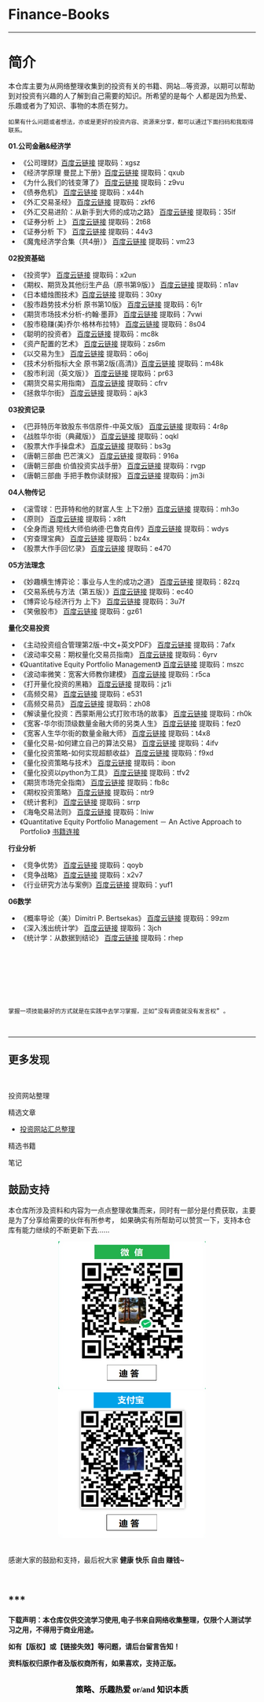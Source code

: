# Finance-Books

--- 

# 简介
    
   本仓库主要为从网络整理收集到的投资有关的书籍、网站...等资源，以期可以帮助到对投资有兴趣的人了解到自己需要的知识。所希望的是每个
人都是因为热爱、乐趣或者为了知识、事物的本质在努力。

    如果有什么问题或者想法，亦或是更好的投资内容、资源来分享，都可以通过下面扫码和我取得联系。

**01.公司金融&经济学**
* 《公司理财》[百度云链接](https://pan.baidu.com/s/16D3uxNcKE_kBsHb4NOnFbw) 提取码：xgsz
* 《经济学原理 曼昆上下册》[百度云链接](https://pan.baidu.com/s/1HsymUR__5OGw8680p_u_4A)   提取码：qxub
* 《为什么我们的钱变薄了》  [百度云链接](https://pan.baidu.com/s/1QoH9-4QmwL3NgFKLSSqBDQ)  提取码：z9vu
* 《债券危机》   [百度云链接](https://pan.baidu.com/s/192J5lD-IR3JAL4mkRnPObQ)    提取码：x44h
* 《外汇交易圣经》   [百度云链接](https://pan.baidu.com/s/1zhmCRwrObQJ1t5J0uZ7Flg)  提取码：zkf6
* 《外汇交易进阶：从新手到大师的成功之路》 [百度云链接](https://pan.baidu.com/s/1f-4cAAOj1B9cPEc5fvw-RA)  提取码：35lf
* 《证券分析 上》  [百度云链接](https://pan.baidu.com/s/1zTjw1tJxa7zlsjo07PSQeA)  提取码：2t68
* 《证券分析 下》  [百度云链接](https://pan.baidu.com/s/1UB3ddoX24ezkvFQUj_LZdA)  提取码：44v3
* 《魔鬼经济学合集（共4册）》  [百度云链接](https://pan.baidu.com/s/1mfjdjz9KxYGyrw5UkED7Sg) 提取码：vm23





**02投资基础**
* 《投资学》  [百度云链接](https://pan.baidu.com/s/18F1oUnzmA0WFOYuJR2mLEg) 提取码：x2un
* 《期权、期货及其他衍生产品（原书第9版）》  [百度云链接](https://pan.baidu.com/s/1uTUbT0Opn5__go2u71RMSg) 提取码：n1av
* 《日本蜡烛图技术》[百度云链接](https://pan.baidu.com/s/1fjZcjfzsPvOjeveO01k2AQ) 提取码：30xy
* 《股市趋势技术分析 原书第10版》 [百度云链接](https://pan.baidu.com/s/10LQGu9AdyIEqRRmIjciKxQ)  提取码：6j1r
* 《期货市场技术分析-约翰·墨菲》 [百度云链接](https://pan.baidu.com/s/1sXfO6lf_v2s_GXDwspQ15A)   提取码：7vwi
* 《股市稳赚(美)乔尔·格林布拉特》  [百度云链接](https://pan.baidu.com/s/1Hn66v9vYK4AQTARtMjhdSw)  提取码：8s04
* 《聪明的投资者》  [百度云链接](https://pan.baidu.com/s/1bUfUe-P5NNG7Ww30OaCVyA)   提取码：mc8k
* 《资产配置的艺术》    [百度云链接](https://pan.baidu.com/s/148vi6-d51Vn09cw9seYltg)    提取码：zs6m
* 《以交易为生》    [百度云链接](https://pan.baidu.com/s/12Y_i4DA90vepXFJGOcpp5g)   提取码：o6oj
* 《技术分析指标大全 原书第2版(高清)》[百度云链接](https://pan.baidu.com/s/1E9wjvdei_DlbVqS1332QnA)  提取码：m48k
* 《股市利润（英文版）》  [百度云链接](https://pan.baidu.com/s/1YQQs2kXVoadm_1mIh2oXOg)  提取码：pr63
* 《期货交易实用指南》    [百度云链接](https://pan.baidu.com/s/1TGuaO6ZwCnLYswLBgakXQA )  提取码：cfrv
* 《拯救华尔街》    [百度云链接](https://pan.baidu.com/s/1uvHoKsxsEBMqMPOePUdqUg)  提取码：ajk3



**03投资记录**
* 《巴菲特历年致股东书信原件-中英文版》 [百度云链接](https://pan.baidu.com/s/1405UootiGAMaCw7c8vcVOw) 提取码：4r8p
* 《战胜华尔街（典藏版）》      [百度云链接](https://pan.baidu.com/s/1u92AKCLbVHzCpYdgIknwJQ)  提取码：oqkl
* 《股票大作手操盘术》  [百度云链接](https://pan.baidu.com/s/14_MJ6Gp99xlqZPs-KShiFQ) 提取码：bs3g
*  《唐朝三部曲 巴芒演义》   [百度云链接](https://pan.baidu.com/s/1uFXrrGfZ0JAyPvkggWxIqA)  提取码：916a
*  《唐朝三部曲 价值投资实战手册》            [百度云链接](https://pan.baidu.com/s/1yOXbP3ZbVggpBaZ7caGr3A)   提取码：rvgp
*  《唐朝三部曲 手把手教你读财报》   [百度云链接](https://pan.baidu.com/s/1pb9hbNnXJQu1EYdbVgV15Q)   提取码：jm3i



**04人物传记**
* 《滚雪球：巴菲特和他的财富人生 上下2册》[百度云链接](https://pan.baidu.com/s/1Td2Na3zhuHOhL1Chi4A1Tg) 提取码：mh3o
* 《原则》 [百度云链接](https://pan.baidu.com/s/17s-5vHldXQTuBFtMZ2oXEA)  提取码：x8ft
* 《全身而退 短线大师伯纳德·巴鲁克自传》[百度云链接](https://pan.baidu.com/s/16bOtwAmgRDNoVJbGM8wnQQ)  提取码：wdys
* 《穷查理宝典》  [百度云链接](https://pan.baidu.com/s/1Ge7PB9z7Hbmy9ppBSbatPw)   提取码：bz4x
* 《股票大作手回忆录》  [百度云链接](https://pan.baidu.com/s/1an2_XABMToV8UToUGYGCuQ)  提取码：e470





**05方法理念**
* 《妙趣横生博弈论：事业与人生的成功之道》 [百度云链接](https://pan.baidu.com/s/1KAvKenWdupqUHLv502Ho5g) 提取码：82zq
* 《交易系统与方法（第五版）》[百度云链接](https://pan.baidu.com/s/1EJkNWUG3L8IAFBg-vGZE_A)    提取码：ec40
* 《博弈论与经济行为 上下》    [百度云链接](https://pan.baidu.com/s/1zWoCOmGE8VWG4zQ_8fqEwA)  提取码：3u7f
* 《笑傲股市》    [百度云链接](https://pan.baidu.com/s/1rF0Lrae_flHD-siAsXFPAg)  提取码：gz61

**量化交易投资**
* 《主动投资组合管理第2版-中文+英文PDF》   [百度云链接](https://pan.baidu.com/s/1wQO7z2k8yRFuiaSBk7GI_A)  提取码：7afx
* 《波动率交易：期权量化交易员指南》   [百度云链接](https://pan.baidu.com/s/1CPNZiMX7FxOyeeJUBmITbQ)  提取码：6yrv
* 《Quantitative Equity Portfolio Management》   [百度云链接](https://pan.baidu.com/s/1aStdVBSWOIDCZbqI-cnZfg)  提取码：mszc
* 《波动率微笑：宽客大师教你建模》   [百度云链接](https://pan.baidu.com/s/1oHdCpaIZ7LwI1dh1uPvMSQ)  提取码：r5ca
* 《打开量化投资的黑箱》   [百度云链接](https://pan.baidu.com/s/1lztbd67Z4VjtaYuSOFKCww) 提取码：jz1i
* 《高频交易》   [百度云链接](https://pan.baidu.com/s/1y_pa_G4_UUldgSdrCbkaNg)  提取码：e531
* 《高频交易员》   [百度云链接](https://pan.baidu.com/s/1wr3lH1yJC4APe6zSTqRusw)  提取码：zh08
* 《解读量化投资：西蒙斯用公式打败市场的故事》   [百度云链接](https://pan.baidu.com/s/11vwc3cvzIW9WrmnnabqxwQ) 提取码：rh0k
* 《宽客-华尔街顶级数量金融大师的另类人生》   [百度云链接](https://pan.baidu.com/s/1zlY_oMXSEMbs_jGuWXETeg)  提取码：fez0
* 《宽客人生华尔街的数量金融大师》   [百度云链接](https://pan.baidu.com/s/1RgV_c9yXHwHiwJct_j33sQ)  提取码：t4x8
* 《量化交易-如何建立自己的算法交易》   [百度云链接](https://pan.baidu.com/s/19irPsQFi2Ot6y6rWWRY3JQ)  提取码：4ifv
* 《量化投资策略-如何实现超额收益》   [百度云链接](https://pan.baidu.com/s/13lX70GeSFCsn3mxi9Q4p3Q)  提取码：f9xd
* 《量化投资策略与技术》   [百度云链接](https://pan.baidu.com/s/1R-5bOc1TQtxHPITYbgcsGA)  提取码：ibon
* 《量化投资以python为工具》   [百度云链接](https://pan.baidu.com/s/1NodzvdMt7GhjIDwk9Crg9w)  提取码：tfv2
* 《期货市场完全指南》   [百度云链接](https://pan.baidu.com/s/1ovv6gS6T80cQyTGgehpPsw)  提取码：fb8c
* 《期权投资策略》   [百度云链接](https://pan.baidu.com/s/1JAKsmMq2GqOBQ2zi1hZJrQ)  提取码：ntr9
* 《统计套利》   [百度云链接](https://pan.baidu.com/s/1Dv41LhbwJogguw03p8d5Bw)  提取码：srrp
* 《海龟交易法则》  [百度云链接](https://pan.baidu.com/s/16a3jd1B5laQ1Od5olY3zFw) 提取码：lniw
* 《Quantitative Equity Portfolio Management － An Active Approach to Portfolio》     [书籍连接](https://www.doc88.com/p-9428928321515.html)



**行业分析**
* 《竞争优势》  [百度云链接](https://pan.baidu.com/s/1sMJUsEqZc8VMMzrfMe6uAg)   提取码：qoyb
* 《竞争战略》  [百度云链接](https://pan.baidu.com/s/1QSo3Ci6zkyWBEVNLJ4KY4g)   提取码：x2v7
* 《行业研究方法与案例》[百度云链接](https://pan.baidu.com/s/1IQUwQRVOrOY0Gp9UrIqlfw) 提取码：yuf1

**06数学**
* 《概率导论（美）Dimitri P. Bertsekas》 [百度云链接](https://pan.baidu.com/s/1HnE2S6jbDrX4Iqq5mnUfxg) 提取码：99zm
* 《深入浅出统计学》  [百度云链接](https://pan.baidu.com/s/1WUvaS6tam61IR1NvgDdgOQ)  提取码：3jch
* 《统计学：从数据到结论》  [百度云链接](https://pan.baidu.com/s/1e1S7j3rOtsw5DP7M2Biemw)  提取码：rhep



<br/>
<br/>
<br/>
<br/>
<br/>
<br/>

    掌握一项技能最好的方式就是在实践中去学习掌握，正如“没有调查就没有发言权” 。

<br/>

--- 
## 更多发现
<br/>

投资网站整理

精选文章
* [投资网站汇总整理 ](https://mp.weixin.qq.com/s?__biz=MzkxOTQxNDc1OQ==&mid=2247483867&idx=1&sn=4c5281d616d6e3c1149f322a0ad16045&chksm=c1a33353f6d4ba45b096ad6757c8205fddce45f4657c3151407543cd0a04513bc1f628497943&token=1247706607&lang=zh_CN#rd)

精选书籍

笔记
<br/>



## 鼓励支持

</div>

  本仓库所涉及资料和内容为一点点整理收集而来，同时有一部分是付费获取，主要是为了分享给需要的伙伴有所参考，
如果确实有所帮助可以赞赏一下，支持本仓库有能力继续的不断更新下去......


<div align=center>

<img src="https://github.com/HD0do/Finance-Books/blob/main/resource/image/snipaste_20230215_211726.jpg" width = "300" height = "300"  />

<img src="https://github.com/HD0do/Finance-Books/blob/main/resource/image/snipaste_20230215_214153.png"  width = "300" height = "300"/>


</div>


<br/>

<p align="left">感谢大家的鼓励和支持，最后祝大家<b> 健康 快乐 自由 赚钱~<b></p>


<br/>

## ***
下载声明：本仓库仅供交流学习使用,电子书来自网络收集整理，仅限个人测试学习之用，不得用于商业用途。

如有【版权】或【链接失效】等问题，请后台留言告知！

资料版权归原作者及版权商所有，如果喜欢，支持正版。

<br/>

<center><b><font size=3 color=绿色 face="黑体">策略、乐趣热爱 or/and 知识本质</font></b></center>

    

